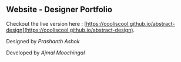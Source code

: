 ## Website - Designer Portfolio 

Checkout the live version here : [https://cooliscool.github.io/abstract-design](https://cooliscool.github.io/abstract-design).

Designed by _Prashanth Ashok_

Developed by _Ajmal Moochingal_
